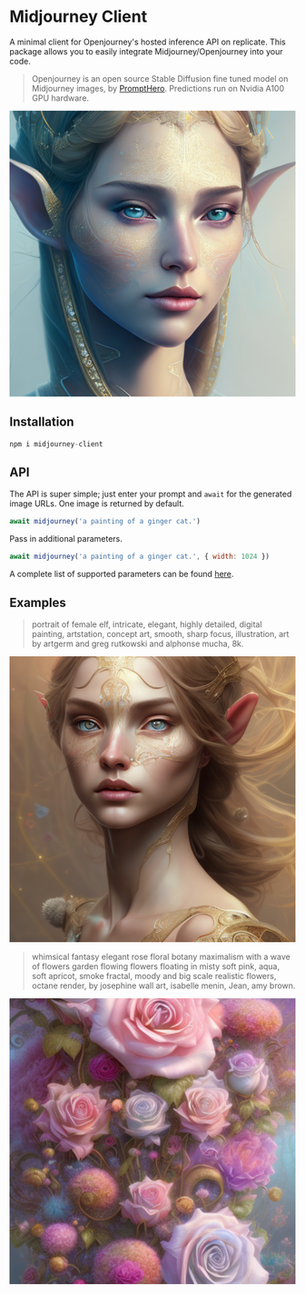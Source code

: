# Midjourney Client

A minimal client for Openjourney's hosted inference API on replicate. This package allows you to easily integrate Midjourney/Openjourney into your code.

> Openjourney is an open source Stable Diffusion fine tuned model on Midjourney images, by [PromptHero](https://prompthero.com/). Predictions run on Nvidia A100 GPU hardware.

<img src='./images/elf.png'>


## Installation

```js
npm i midjourney-client
```


## API

The API is super simple; just enter your prompt and `await` for the generated image URLs. One image is returned by default.

```js
await midjourney('a painting of a ginger cat.')
```

Pass in additional parameters.

```js
await midjourney('a painting of a ginger cat.', { width: 1024 })
```

A complete list of supported parameters can be found [here](https://replicate.com/prompthero/openjourney/api).


## Examples

> portrait of female elf, intricate, elegant, highly detailed, digital painting, artstation, concept art, smooth, sharp focus, illustration, art by artgerm and greg rutkowski and alphonse mucha, 8k.

<img src='./images/elf2.png'>

> whimsical fantasy elegant rose floral botany maximalism with a wave of flowers garden flowing flowers floating in misty soft pink, aqua, soft apricot, smoke fractal, moody and big scale realistic flowers, octane render, by josephine wall art, isabelle menin, Jean, amy brown.

<img src='./images/flowers.png'>
